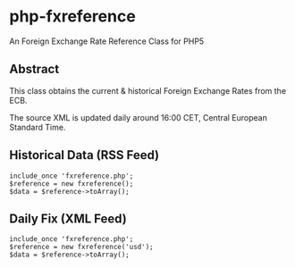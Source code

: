 # php-fxreference
An Foreign Exchange Rate Reference Class for PHP5

## Abstract
This class obtains the current & historical Foreign Exchange Rates from the ECB.

The source XML is updated daily around 16:00 CET, Central European Standard Time.
    
## Historical Data (RSS Feed)
    include_once 'fxreference.php';
    $reference = new fxreference();
    $data = $reference->toArray();
    
## Daily Fix (XML Feed)
    include_once 'fxreference.php';
    $reference = new fxreference('usd');
    $data = $reference->toArray();
